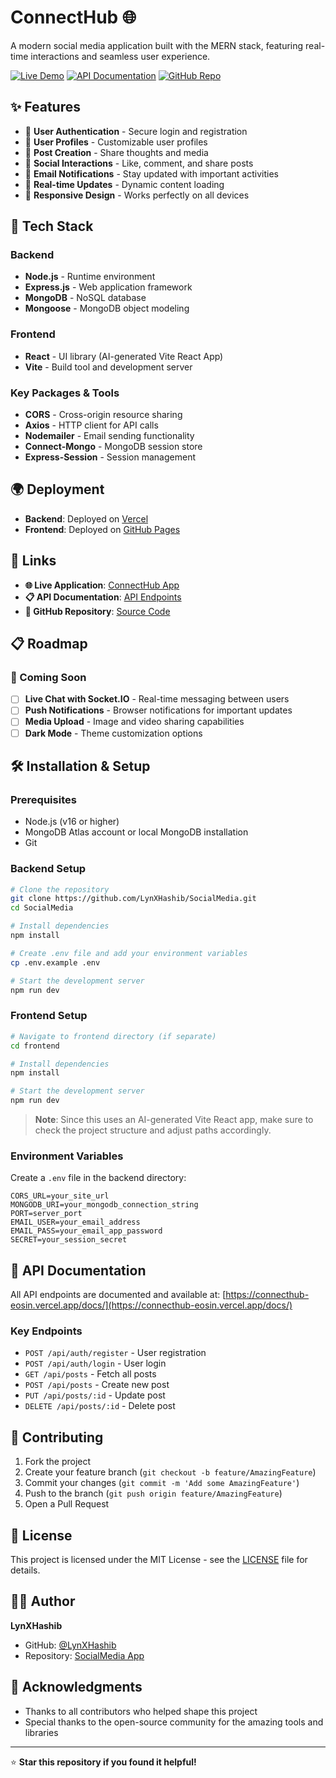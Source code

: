 # ConnectHub 🌐

A modern social media application built with the MERN stack, featuring real-time interactions and seamless user experience.

[![Live Demo](https://img.shields.io/badge/🌐%20Live%20Demo-Visit%20App-blue?style=for-the-badge)](https://lynxhashib.github.io/SocialMedia/)
[![API Documentation](https://img.shields.io/badge/📚%20API%20Docs-View%20Endpoints-green?style=for-the-badge)](https://connecthub-eosin.vercel.app/docs/)
[![GitHub Repo](https://img.shields.io/badge/📂%20GitHub-Repository-black?style=for-the-badge)](https://github.com/LynXHashib/SocialMedia/)

## ✨ Features

- 🔐 **User Authentication** - Secure login and registration
- 👤 **User Profiles** - Customizable user profiles
- 📝 **Post Creation** - Share thoughts and media
- 💬 **Social Interactions** - Like, comment, and share posts
- 📧 **Email Notifications** - Stay updated with important activities
- 🔄 **Real-time Updates** - Dynamic content loading
- 📱 **Responsive Design** - Works perfectly on all devices

## 🚀 Tech Stack

### Backend

- **Node.js** - Runtime environment
- **Express.js** - Web application framework
- **MongoDB** - NoSQL database
- **Mongoose** - MongoDB object modeling

### Frontend

- **React** - UI library (AI-generated Vite React App)
- **Vite** - Build tool and development server

### Key Packages & Tools

- **CORS** - Cross-origin resource sharing
- **Axios** - HTTP client for API calls
- **Nodemailer** - Email sending functionality
- **Connect-Mongo** - MongoDB session store
- **Express-Session** - Session management

## 🌍 Deployment

- **Backend**: Deployed on [Vercel](https://vercel.com/)
- **Frontend**: Deployed on [GitHub Pages](https://pages.github.com/)

## 🔗 Links

- **🌐 Live Application**: [ConnectHub App](https://connecthub-eosin.vercel.app/)
- **📋 API Documentation**: [API Endpoints](https://connecthub-eosin.vercel.app/docs/)
- **📂 GitHub Repository**: [Source Code](https://github.com/LynXHashib/SocialMedia/)

## 📋 Roadmap

### 🚧 Coming Soon

- [ ] **Live Chat with Socket.IO** - Real-time messaging between users
- [ ] **Push Notifications** - Browser notifications for important updates
- [ ] **Media Upload** - Image and video sharing capabilities
- [ ] **Dark Mode** - Theme customization options

## 🛠️ Installation & Setup

### Prerequisites

- Node.js (v16 or higher)
- MongoDB Atlas account or local MongoDB installation
- Git

### Backend Setup

```bash
# Clone the repository
git clone https://github.com/LynXHashib/SocialMedia.git
cd SocialMedia

# Install dependencies
npm install

# Create .env file and add your environment variables
cp .env.example .env

# Start the development server
npm run dev
```

### Frontend Setup

```bash
# Navigate to frontend directory (if separate)
cd frontend

# Install dependencies
npm install

# Start the development server
npm run dev
```

> **Note**: Since this uses an AI-generated Vite React app, make sure to check the project structure and adjust paths accordingly.

### Environment Variables

Create a `.env` file in the backend directory:

```env
CORS_URL=your_site_url
MONGODB_URI=your_mongodb_connection_string
PORT=server_port
EMAIL_USER=your_email_address
EMAIL_PASS=your_email_app_password
SECRET=your_session_secret
```

## 📖 API Documentation

All API endpoints are documented and available at: [https://connecthub-eosin.vercel.app/docs/](https://connecthub-eosin.vercel.app/docs/)

### Key Endpoints

- `POST /api/auth/register` - User registration
- `POST /api/auth/login` - User login
- `GET /api/posts` - Fetch all posts
- `POST /api/posts` - Create new post
- `PUT /api/posts/:id` - Update post
- `DELETE /api/posts/:id` - Delete post

## 🤝 Contributing

1. Fork the project
2. Create your feature branch (`git checkout -b feature/AmazingFeature`)
3. Commit your changes (`git commit -m 'Add some AmazingFeature'`)
4. Push to the branch (`git push origin feature/AmazingFeature`)
5. Open a Pull Request

## 📝 License

This project is licensed under the MIT License - see the [LICENSE](LICENSE) file for details.

## 👨‍💻 Author

**LynXHashib**

- GitHub: [@LynXHashib](https://github.com/LynXHashib)
- Repository: [SocialMedia App](https://github.com/LynXHashib/SocialMedia/)

## 🙏 Acknowledgments

- Thanks to all contributors who helped shape this project
- Special thanks to the open-source community for the amazing tools and libraries

---

⭐ **Star this repository if you found it helpful!**
